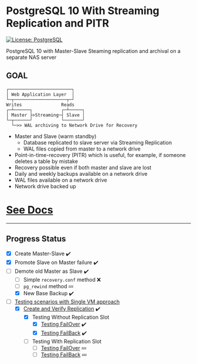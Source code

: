 # PostgreSQL 10 With Streaming Replication and PITR
[![License: PostgreSQL](https://img.shields.io/badge/license-PostgreSQL-blue.svg)](https://www.postgresql.org/about/licence/)

PostgreSQL 10 with Master-Slave Steaming replication and archival on a separate NAS server

## GOAL

```
┌────────────────────────┐
│ Web Application Layer  │ 
└─┬────────────────────┬─┘ 
Writes	             Reads
┌─┴──────┐           ┌─┴─────┐
│ Master ├>Streaming─┤ Slave │  
└─┬──────┘           └───────┘	    
  └─>> WAL archiving to Network Drive for Recovery               
```
* Master and Slave (warm standby)
    * Database replicated to slave server via Streaming Replication
    * WAL files copied from master to a network drive
* Point-in-time-recovery (PITR) which is useful, for example, if someone deletes a table by mistake
* Recovery possible even if both master and slave are lost
* Daily and weekly backups available on a network drive
* WAL files available on a network drive
* Network drive backed up

# [See Docs](https://github.com/arashpath/postgresql10-replication/wiki)


----
## Progress Status
- [x] Create Master-Slave :heavy_check_mark:
- [x] Promote Slave on Master failure :heavy_check_mark:
- [ ] Demote old Master as Slave :heavy_check_mark:
  - [ ] Simple `recovery.conf` method :x:
  - [ ] `pg_rewind` method :zzz:
  - [x] New Base Backup :heavy_check_mark:
- [ ] [Testing scenarios with Single VM approach](./UbuntuSingleVM) 
  - [x] [Create and Verify Replication](./UbuntuSingleVM/#testing-replication) :heavy_check_mark:
    - [x] Testing Without Replication Slot
      - [x] [Testing FailOver](./UbuntuSingleVM/#testing-failover) :heavy_check_mark:
      - [x] [Testing FailBack](./UbuntuSingleVM/#testing-failover) :heavy_check_mark:
    - [ ] Testing With Replication Slot
      - [ ] [Testing FailOver](./UbuntuSingleVM/#testing-failover) :zzz:
      - [ ] [Testing FailBack](./UbuntuSingleVM/#testing-failover) :zzz:
